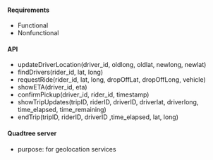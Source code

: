#### Requirements
- Functional
- Nonfunctional

#### API
- updateDriverLocation(driver_id, oldlong, oldlat, newlong, newlat)
- findDrivers(rider_id, lat, long)
- requestRide(rider_id, lat, long, dropOffLat, dropOffLong, vehicle)
- showETA(driver_id, eta)
- confirmPickup(driver_id, rider_id, timestamp)
- showTripUpdates(tripID, riderID, driverID, driverlat, driverlong, time_elapsed, time_remaining)
- endTrip(tripID, riderID, driverID ,time_elapsed, lat, long)


#### Quadtree server 
- purpose: for geolocation services

